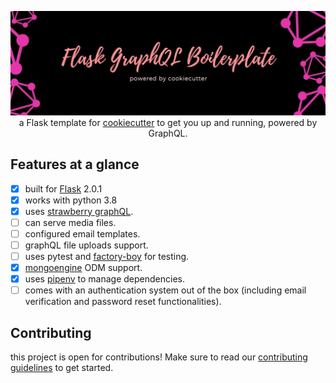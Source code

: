 <p align="center">
  <img src="assets/banner.jpg" />
  a Flask template for <a href="https://github.com/cookiecutter/cookiecutter">cookiecutter</a> to get you up and running, powered by GraphQL.
</p>

## Features at a glance

- [x] built for [Flask](https://github.com/pallets/flask) 2.0.1
- [x] works with python 3.8
- [x] uses [strawberry graphQL](https://github.com/strawberry-graphql/strawberry).
- [ ] can serve media files.
- [ ] configured email templates.
- [ ] graphQL file uploads support.
- [ ] uses pytest and [factory-boy](https://github.com/FactoryBoy/factory_boy) for testing.
- [x] [mongoengine](https://github.com/MongoEngine/mongoengine) ODM support.
- [x] uses [pipenv](https://github.com/pypa/pipenv) to manage dependencies.
- [ ] comes with an authentication system out of the box (including email verification and password reset functionalities).

## Contributing

this project is open for contributions! Make sure to read our [contributing guidelines](.github/CONTRIBUTING.md) to get started.

